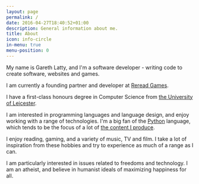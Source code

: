 ```yaml
---
layout: page
permalink: /
date: 2016-04-27T18:40:52+01:00
description: General information about me.
title: About
icon: info-circle
in-menu: true
menu-position: 0
---
```


<script type="application/ld+json">
  {
    "@context": "http://schema.org",
    "@type": "WebSite",
    "name": "Lattyware",
    "url": "{{ site.url }}{{ site.baseurl }}"
  }
</script>

<script type="application/ld+json">
  {
    "@context": "http://schema.org",
    "@type": "Person",
    "email": "mailto:gareth@lattyware.co.uk",
    "image": "/images/me.jpg",
    "jobTitle": "Game Developer",
    "name": "Gareth Latty",
    "url": "{{ site.url }}{{ site.baseurl }}",
    "worksFor": {
      "@type": "Organization",
      "name": "Reread Games",
      "url": "https://www.rereadgames.com"
    },
    "alumniOf": {
      "@type": "EducationalOrganization",
      "name": "University of Leicester",
      "url": "https://le.ac.uk/"
    },
    "sameAs": [
      "https://twitter.com/Lattyware",
      "https://www.facebook.com/lattyware",
      "https://www.linkedin.com/in/lattyware",
      "https://plus.google.com/+GarethLatty",
      "https://www.youtube.com/c/lattyware",
      "https://github.com/Lattyware"
    ]
  }
</script>

My name is Gareth Latty, and I'm a software developer - writing code to create software, websites and games.

I am currently a founding partner and developer at [Reread Games][reread].

I have a first-class honours degree in Computer Science from [the University of Leicester][uol].

I am interested in programming languages and language design, and enjoy working with a range of technologies. I'm a big fan of the [Python][python] language, which tends to be the focus of a lot of [the content I produce][code].

I enjoy reading, gaming, and a variety of music, TV and film. I take a lot of inspiration from these hobbies and try to experience as much of a range as I can.

I am particularly interested in issues related to freedoms and technology. I am an atheist, and believe in humanist ideals of maximizing happiness for all.

[code]: /code/
[python]: http://www.python.org/
[uol]: http://www2.le.ac.uk/
[ibm]: http://www.ibm.com/uk/en/
[reread]: https://www.rereadgames.com
